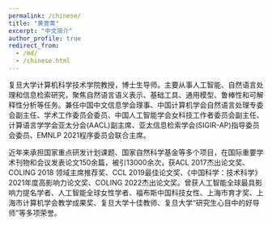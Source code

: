 ```yaml
---
permalink: /chinese/
title: "黄萱菁"
excerpt: "中文简介"
author_profile: true
redirect_from: 
  - /md/
  - /chinese.html
---
```

复旦大学计算机科学技术学院教授，博士生导师。主要从事人工智能、自然语言处理和信息检索研究，聚焦自然语言语义表示、基础工具、通用模型、鲁棒性和可解释性分析等任务。兼任中国中文信息学会理事、中国计算机学会自然语言处理专委会副主任、学术工作委员会委员、中国人工智能学会女科技工作者委员会副主任、计算语言学学会亚太分会(AACL)副主席、亚太信息检索学会(SIGIR-AP)指导委员会委员、EMNLP 2021程序委员会联合主席。

近年来承担国家重点研发计划课题、国家自然科学基金等多个项目，在国际重要学术刊物和会议发表论文150余篇，被引13000余次，获ACL 2017杰出论文奖、COLING 2018 领域主席推荐奖、CCL 2019最佳论文奖、《中国科学：技术科学》2021年度高影响力论文奖、COLING 2022杰出论文奖。曾获人工智能全球最具影响力提名学者、人工智能全球女性学者、福布斯中国科技女性、上海市育才奖、上海市计算机学会教学成果奖、复旦大学十佳教师、复旦大学“研究生心目中的好导师”等多项荣誉。
